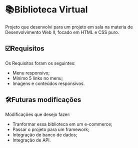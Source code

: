 
# 📚Biblioteca Virtual

Projeto que desenvolvi para um projeto em sala na materia de Desenvolvimento Web II, focado em HTML e CSS puro.

## ☑️Requisitos 
Os Requisitos foram os seguintes:

*   Menu responsivo;
*   Mínimo 5 links no menu;
*   Imagens e conteúdos responsivos.

## 🛠️Futuras modificações
Modificações que desejo fazer:
*   Tranformar essa biblioteca em um e-commerce;
*   Passar o projeto para um framework;
*   Integração de banco de dados;
*   Integração de API.
